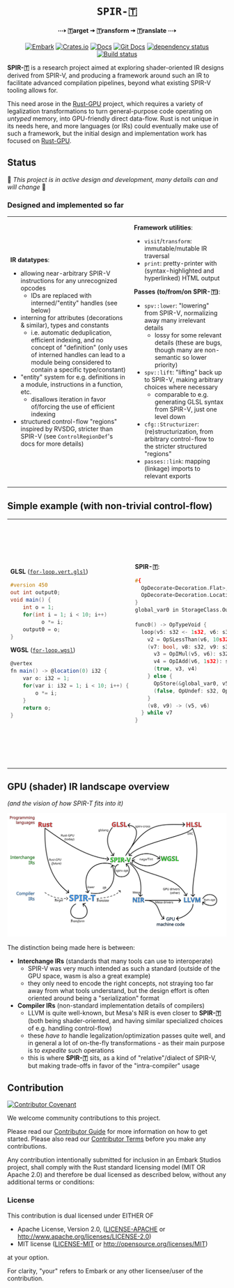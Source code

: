 <!-- Allow this file to not have a first line heading -->
<!-- markdownlint-disable-file MD041 no-emphasis-as-heading -->

<!-- inline html -->
<!-- markdownlint-disable-file MD033 -->

<div align="center">

# `SPIR-🇹`

**⋯🢒 🇹arget 🠆 🇹ransform 🠆 🇹ranslate ⋯🢒**

[![Embark](https://img.shields.io/badge/embark-open%20source-blueviolet.svg)](https://embark.dev)
[![Crates.io](https://img.shields.io/crates/v/spirt.svg)](https://crates.io/crates/spirt)
[![Docs](https://docs.rs/spirt/badge.svg)](https://docs.rs/spirt)
[![Git Docs](https://img.shields.io/badge/git%20main%20docs-published-blue)](https://embarkstudios.github.io/spirt/spirt/index.html)
[![dependency status](https://deps.rs/repo/github/EmbarkStudios/spirt/status.svg)](https://deps.rs/repo/github/EmbarkStudios/spirt)
[![Build status](https://github.com/EmbarkStudios/spirt/workflows/CI/badge.svg)](https://github.com/EmbarkStudios/spirt/actions)
</div>

**SPIR-🇹** is a research project aimed at exploring shader-oriented IR designs derived from SPIR-V, and producing a framework around such an IR to facilitate advanced compilation pipelines, beyond what existing SPIR-V tooling allows for.

This need arose in the [Rust-GPU](https://github.com/EmbarkStudios/rust-gpu) project, which requires a variety of legalization transformations to turn general-purpose code operating on *untyped* memory, into GPU-friendly direct data-flow.
Rust is not unique in its needs here, and more languages (or IRs) could eventually make use of such a framework, but the initial design and implementation work has focused on [Rust-GPU](https://github.com/EmbarkStudios/rust-gpu).

## Status

🚧 *This project is in active design and development, many details can and will change* 🚧

### Designed and implemented so far

<table>
<tr><td>

**IR datatypes**:
* allowing near-arbitrary SPIR-V instructions for any unrecognized opcodes
  * IDs are replaced with interned/"entity" handles (see below)
* interning for attributes (decorations & similar), types and constants
  * i.e. automatic deduplication, efficient indexing, and no concept of "definition"
    (only uses of interned handles can lead to a module being considered to contain a specific type/constant)
* "entity" system for e.g. definitions in a module, instructions in a function, etc.
  * disallows iteration in favor of/forcing the use of efficient indexing
* structured control-flow "regions" inspired by RVSDG, stricter than SPIR-V
  (see `ControlRegionDef`'s docs for more details)

</td><td>

**Framework utilities**:
* `visit`/`transform`: immutable/mutable IR traversal
* `print`: pretty-printer with (syntax-highlighted and hyperlinked) HTML output

**Passes (to/from/on SPIR-🇹)**:
* `spv::lower`: "lowering" from SPIR-V, normalizing away many irrelevant details
  * lossy for some relevant details (these are bugs, though many are non-semantic so lower priority)
* `spv::lift`: "lifting" back up to SPIR-V, making arbitrary choices where necessary
  * comparable to e.g. generating GLSL syntax from SPIR-V, just one level down
* `cfg::Structurizer`: (re)structurization, from arbitrary control-flow to the stricter structured "regions"
* `passes::link`: mapping (linkage) imports to relevant exports

</td></tr></table>

## Simple example (with non-trivial control-flow)

<table>
<tr><td>

**GLSL** ([`for-loop.vert.glsl`](tests/data/for-loop.vert.glsl))
```glsl
#version 450
out int output0;
void main() {
    int o = 1;
    for(int i = 1; i < 10; i++)
    	  o *= i;
    output0 = o;
}
```
**WGSL** ([`for-loop.wgsl`](tests/data/for-loop.wgsl))
<!--FIXME(eddyb) this is WGSL but GitHub can't syntax-highlight it yet -->
```glsl
@vertex
fn main() -> @location(0) i32 {
    var o: i32 = 1;
    for(var i: i32 = 1; i < 10; i++) {
    	o *= i;
    }
    return o;
}
```
</td><td>

<!--FIXME(eddyb) link to GH pages having a `.spirt.html` render of this -->
**SPIR-🇹**:
<!--FIXME(eddyb) this is SPIR-T but GitHub can't syntax-highlight it (ever?) -->
```cxx
#{
  OpDecorate<Decoration.Flat>,
  OpDecorate<Decoration.Location(0)>,
}
global_var0 in StorageClass.Output: s32

func0() -> OpTypeVoid {
  loop(v5: s32 <- 1s32, v6: s32 <- 1s32) {
    v2 = OpSLessThan(v6, 10s32): bool
    (v7: bool, v8: s32, v9: s32) = if v2 {
      v3 = OpIMul(v5, v6): s32
      v4 = OpIAdd(v6, 1s32): s32
      (true, v3, v4)
    } else {
      OpStore(&global_var0, v5)
      (false, OpUndef: s32, OpUndef: s32)
    }
    (v8, v9) -> (v5, v6)
  } while v7
}
```
</td><td>

**SPIR-V** ([`for-loop.wgsl.spvasm`](tests/data/for-loop.wgsl.spvasm))
<!--FIXME(eddyb) this is SPIR-V assembly but GitHub can't syntax-highlight it yet -->
```llvm
%typeof_output0 = OpTypePointer Output %i32
%output0 = OpVariable %typeof_output0 Output

%typeof_main = OpTypeFunction %void
%main = OpFunction %void None %typeof_main
  %entry = OpLabel
    OpBranch %bb0
  %bb0 = OpLabel
    OpBranch %bb1
  %bb1 = OpLabel
    %o = OpPhi %i32 %1_i32 %bb0 %o_next %bb5
    %i = OpPhi %i32 %0_i32 %bb0 %i_next %bb5
    OpLoopMerge %bb6 %bb5 None
    OpBranch %bb2
  %bb2 = OpLabel
    %cond = OpSLessThan %bool %i %10_i32
    OpSelectionMerge %bb4 None
  OpBranchConditional %cond %bb4 %bb3
  %bb3 = OpLabel
    OpBranch %bb6
  %bb4 = OpLabel
    %o_next = OpIMul %i32 %o %i
    OpBranch %bb5
  %bb5 = OpLabel
    %i_next = OpIAdd %i32 %i %1_i32
    OpBranch %bb1
  %bb6 = OpLabel
    OpStore %output0 %o
    OpReturn
OpFunctionEnd
```
</td></tr></table>

## GPU (shader) IR landscape overview
*(and the vision of how SPIR-T fits into it)*

![](docs/landscape.svg)

The distinction being made here is between:
* **Interchange IRs** (standards that many tools can use to interoperate)
  * SPIR-V was very much intended as such a standard
    (outside of the GPU space, wasm is also a great example)
  * they only need to encode the right concepts, not straying too far away from what tools understand, but the design effort is often oriented around being a "serialization" format
* **Compiler IRs** (non-standard implementation details of compilers)
  * LLVM is quite well-known, but Mesa's NIR is even closer to **SPIR-🇹**
    (both being shader-oriented, and having similar specialized choices of e.g. handling control-flow)
  * these _have to_ handle legalization/optimization passes quite well, and in general a lot of on-the-fly transformations - as their main purpose is to _expedite_ such operations
  * this is where **SPIR-🇹** sits, as a kind of "relative"/dialect of SPIR-V, but making trade-offs in favor of the "intra-compiler" usage

## Contribution

[![Contributor Covenant](https://img.shields.io/badge/contributor%20covenant-v1.4-ff69b4.svg)](CODE_OF_CONDUCT.md)

We welcome community contributions to this project.

Please read our [Contributor Guide](CONTRIBUTING.md) for more information on how to get started.
Please also read our [Contributor Terms](CONTRIBUTING.md#contributor-terms) before you make any contributions.

Any contribution intentionally submitted for inclusion in an Embark Studios project, shall comply with the Rust standard licensing model (MIT OR Apache 2.0) and therefore be dual licensed as described below, without any additional terms or conditions:

### License

This contribution is dual licensed under EITHER OF

- Apache License, Version 2.0, ([LICENSE-APACHE](LICENSE-APACHE) or <http://www.apache.org/licenses/LICENSE-2.0>)
- MIT license ([LICENSE-MIT](LICENSE-MIT) or <http://opensource.org/licenses/MIT>)

at your option.

For clarity, "your" refers to Embark or any other licensee/user of the contribution.
